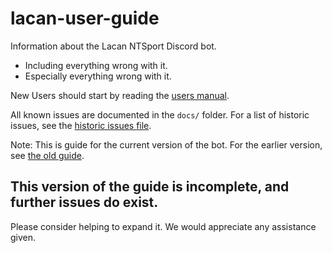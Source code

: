 # lacan-user-guide

Information about the Lacan NTSport Discord bot.
 - Including everything wrong with it.
 - Especially everything wrong with it.


New Users should start by reading the [users manual](./manual.md).

All known issues are documented in the `docs/` folder.
For a list of historic issues, see the [historic issues file](./docs/historic-issues.md).



Note: This is guide for the current version of the bot.  For the earlier version, see [the old guide](https://github.com/Anastasia-Romanov/lacan-user-guide/blob/old/README.md).


## This version of the guide is incomplete, and further issues do exist.
Please consider helping to expand it.  We would appreciate any assistance given.
